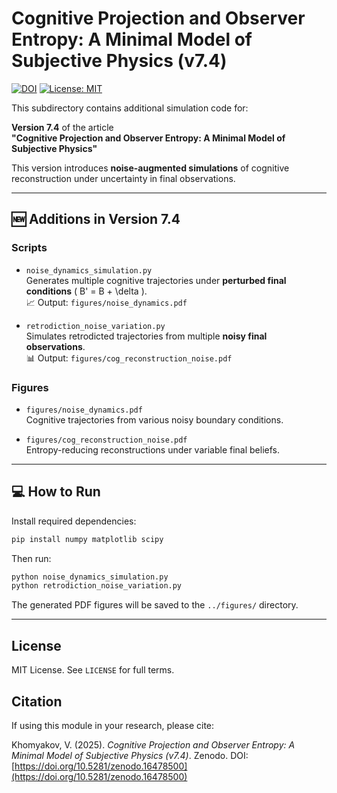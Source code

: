 # Cognitive Projection and Observer Entropy: A Minimal Model of Subjective Physics (v7.4)

[![DOI](https://zenodo.org/badge/DOI/10.5281/zenodo.16478500.svg)](https://doi.org/10.5281/zenodo.16478500)
[![License: MIT](https://img.shields.io/badge/License-MIT-yellow.svg)](LICENSE)

This subdirectory contains additional simulation code for:

**Version 7.4** of the article  
**"Cognitive Projection and Observer Entropy: A Minimal Model of Subjective Physics"**

This version introduces **noise-augmented simulations** of cognitive reconstruction under uncertainty in final observations.

---

## 🆕 Additions in Version 7.4

### Scripts

- `noise_dynamics_simulation.py`  
  Generates multiple cognitive trajectories under **perturbed final conditions** \( B' = B + \delta \).  
  📈 Output: `figures/noise_dynamics.pdf`

- `retrodiction_noise_variation.py`  
  Simulates retrodicted trajectories from multiple **noisy final observations**.  
  📊 Output: `figures/cog_reconstruction_noise.pdf`

### Figures

- `figures/noise_dynamics.pdf`  
  Cognitive trajectories from various noisy boundary conditions.

- `figures/cog_reconstruction_noise.pdf`  
  Entropy-reducing reconstructions under variable final beliefs.

---

## 💻 How to Run

Install required dependencies:

```bash
pip install numpy matplotlib scipy
```

Then run:

```bash
python noise_dynamics_simulation.py
python retrodiction_noise_variation.py
```

The generated PDF figures will be saved to the `../figures/` directory.

---

## License

MIT License. See `LICENSE` for full terms.

## Citation

If using this module in your research, please cite:

Khomyakov, V. (2025). *Cognitive Projection and Observer Entropy: A Minimal Model of Subjective Physics (v7.4)*. Zenodo. DOI: [https://doi.org/10.5281/zenodo.16478500](https://doi.org/10.5281/zenodo.16478500)
